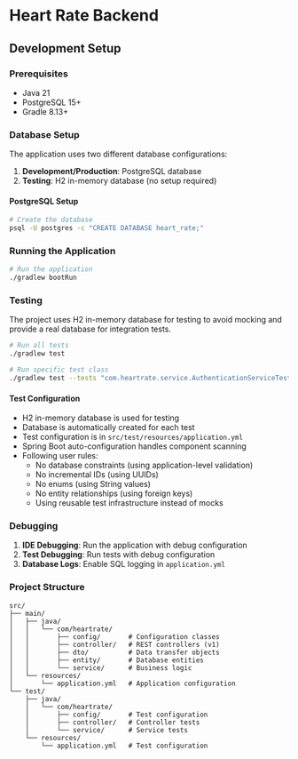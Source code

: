 # Heart Rate Backend

## Development Setup

### Prerequisites
- Java 21
- PostgreSQL 15+
- Gradle 8.13+

### Database Setup
The application uses two different database configurations:
1. **Development/Production**: PostgreSQL database
2. **Testing**: H2 in-memory database (no setup required)

#### PostgreSQL Setup
```bash
# Create the database
psql -U postgres -c "CREATE DATABASE heart_rate;"
```

### Running the Application
```bash
# Run the application
./gradlew bootRun
```

### Testing
The project uses H2 in-memory database for testing to avoid mocking and provide a real database for integration tests.

```bash
# Run all tests
./gradlew test

# Run specific test class
./gradlew test --tests "com.heartrate.service.AuthenticationServiceTest"
```

#### Test Configuration
- H2 in-memory database is used for testing
- Database is automatically created for each test
- Test configuration is in `src/test/resources/application.yml`
- Spring Boot auto-configuration handles component scanning
- Following user rules:
  - No database constraints (using application-level validation)
  - No incremental IDs (using UUIDs)
  - No enums (using String values)
  - No entity relationships (using foreign keys)
  - Using reusable test infrastructure instead of mocks

### Debugging
1. **IDE Debugging**: Run the application with debug configuration
2. **Test Debugging**: Run tests with debug configuration
3. **Database Logs**: Enable SQL logging in `application.yml`

### Project Structure
```
src/
├── main/
│   ├── java/
│   │   └── com/heartrate/
│   │       ├── config/       # Configuration classes
│   │       ├── controller/   # REST controllers (v1)
│   │       ├── dto/          # Data transfer objects
│   │       ├── entity/       # Database entities
│   │       └── service/      # Business logic
│   └── resources/
│       └── application.yml   # Application configuration
└── test/
    ├── java/
    │   └── com/heartrate/
    │       ├── config/       # Test configuration
    │       ├── controller/   # Controller tests
    │       └── service/      # Service tests
    └── resources/
        └── application.yml   # Test configuration
